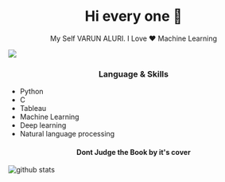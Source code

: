 <h1 align="center"> Hi every one 👋 </h1>
<p align="center"> My Self VARUN ALURI. I Love ❤️ Machine Learning  </p>
<img src="C:\Users\dell\Desktop\skull.jpg"/>

<h3 align="center"> Language & Skills </h3>

- Python
- C
- Tableau 
- Machine Learning
- Deep learning
- Natural language processing

<h4 align="center">Dont Judge the Book by it's cover</h4>

<img align="center" src="https://github-readme-stats.vercel.app/api?username=varunaluri18&show_icons=true&include_all_commits=true&theme=blue-white&count_private=true" alt="github stats">


